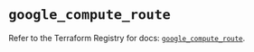 # `google_compute_route`

Refer to the Terraform Registry for docs: [`google_compute_route`](https://registry.terraform.io/providers/hashicorp/google/5.33.0/docs/resources/compute_route).
